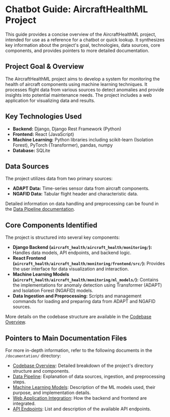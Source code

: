 # Chatbot Guide: AircraftHealthML Project

This guide provides a concise overview of the AircraftHealthML project, intended for use as a reference for a chatbot or quick lookup. It synthesizes key information about the project's goal, technologies, data sources, core components, and provides pointers to more detailed documentation.

## Project Goal & Overview

The AircraftHealthML project aims to develop a system for monitoring the health of aircraft components using machine learning techniques. It processes flight data from various sources to detect anomalies and provide insights into potential maintenance needs. The project includes a web application for visualizing data and results.

## Key Technologies Used

*   **Backend:** Django, Django Rest Framework (Python)
*   **Frontend:** React (JavaScript)
*   **Machine Learning:** Python libraries including scikit-learn (Isolation Forest), PyTorch (Transformer), pandas, numpy
*   **Database:** SQLite

## Data Sources

The project utilizes data from two primary sources:

*   **ADAPT Data:** Time-series sensor data from aircraft components.
*   **NGAFID Data:** Tabular flight header and characteristic data.

Detailed information on data handling and preprocessing can be found in the [Data Pipeline documentation](data_pipeline.md).

## Core Components Identified

The project is structured into several key components:

*   **Django Backend (`aircraft_health/aircraft_health/monitoring/`):** Handles data models, API endpoints, and backend logic.
*   **React Frontend (`aircraft_health/aircraft_health/monitoring/frontend/src/`):** Provides the user interface for data visualization and interaction.
*   **Machine Learning Models (`aircraft_health/aircraft_health/monitoring/ml_models/`):** Contains the implementations for anomaly detection using Transformer (ADAPT) and Isolation Forest (NGAFID) models.
*   **Data Ingestion and Preprocessing:** Scripts and management commands for loading and preparing data from ADAPT and NGAFID sources.

More details on the codebase structure are available in the [Codebase Overview](codebase_overview.md).

## Pointers to Main Documentation Files

For more in-depth information, refer to the following documents in the `/documentation/` directory:

*   [Codebase Overview](codebase_overview.md): Detailed breakdown of the project's directory structure and components.
*   [Data Pipeline](data_pipeline.md): Explanation of data sources, ingestion, and preprocessing steps.
*   [Machine Learning Models](ml_models.md): Description of the ML models used, their purpose, and implementation details.
*   [Web Application Integration](webapp_integration.md): How the backend and frontend are integrated.
*   [API Endpoints](api_endpoints.md): List and description of the available API endpoints.